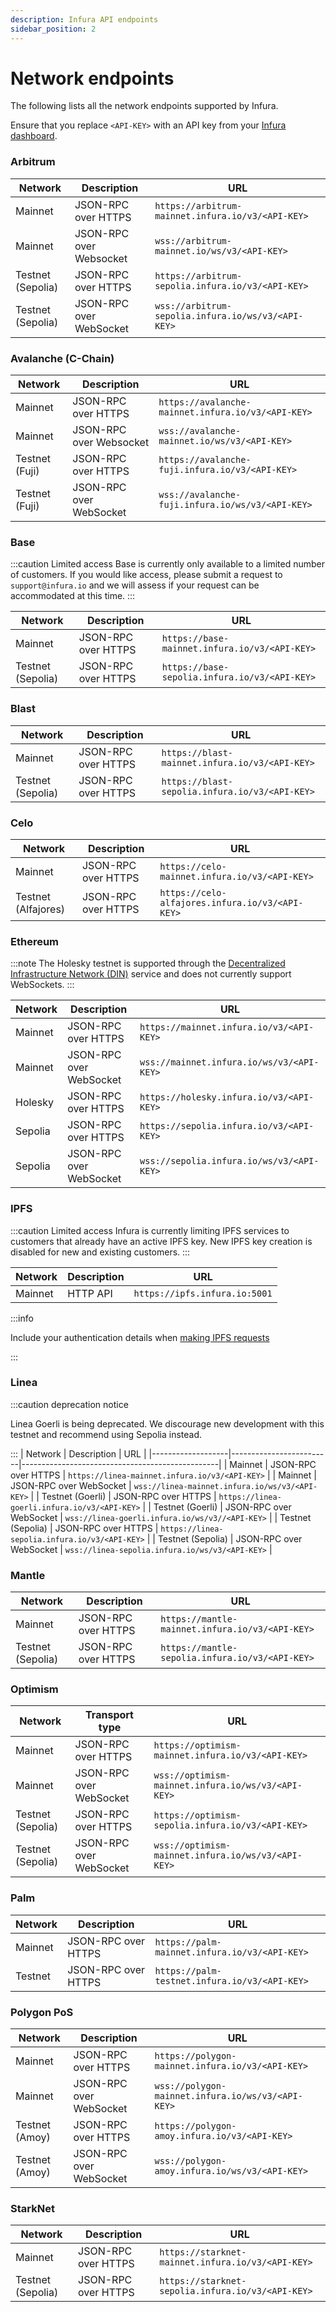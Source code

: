 ```yaml
---
description: Infura API endpoints
sidebar_position: 2
---
```


# Network endpoints

The following lists all the network endpoints supported by Infura.

Ensure that you replace `<API-KEY>` with an API key from your [Infura dashboard](https://infura.io/dashboard).

### Arbitrum

| Network           | Description             | URL                                                |
|-------------------|-------------------------|----------------------------------------------------|
| Mainnet           | JSON-RPC over HTTPS     | `https://arbitrum-mainnet.infura.io/v3/<API-KEY>`  |
| Mainnet           | JSON-RPC over Websocket | `wss://arbitrum-mainnet.io/ws/v3/<API-KEY>`        |
| Testnet (Sepolia) | JSON-RPC over HTTPS     | `https://arbitrum-sepolia.infura.io/v3/<API-KEY>`  |
| Testnet (Sepolia) | JSON-RPC over WebSocket | `wss://arbitrum-sepolia.infura.io/ws/v3/<API-KEY>` |

### Avalanche (C-Chain)

| Network        | Description             | URL                                                |
|----------------|-------------------------|----------------------------------------------------|
| Mainnet        | JSON-RPC over HTTPS     | `https://avalanche-mainnet.infura.io/v3/<API-KEY>` |
| Mainnet        | JSON-RPC over Websocket | `wss://avalanche-mainnet.io/ws/v3/<API-KEY>`       |
| Testnet (Fuji) | JSON-RPC over HTTPS     | `https://avalanche-fuji.infura.io/v3/<API-KEY>`    |
| Testnet (Fuji) | JSON-RPC over WebSocket | `wss://avalanche-fuji.infura.io/ws/v3/<API-KEY>`   |

### Base

:::caution Limited access
Base is currently only available to a limited number of customers. If you would like access, please submit a
request to `support@infura.io` and we will assess if your request can be accommodated at this time.
:::

| Network           | Description         | URL                                           |
|-------------------|---------------------|-----------------------------------------------|
| Mainnet           | JSON-RPC over HTTPS | `https://base-mainnet.infura.io/v3/<API-KEY>` |
| Testnet (Sepolia) | JSON-RPC over HTTPS | `https://base-sepolia.infura.io/v3/<API-KEY>` |

### Blast

| Network           | Description         | URL                                           |
|-------------------|---------------------|-----------------------------------------------|
| Mainnet           | JSON-RPC over HTTPS | `https://blast-mainnet.infura.io/v3/<API-KEY>` |
| Testnet (Sepolia) | JSON-RPC over HTTPS | `https://blast-sepolia.infura.io/v3/<API-KEY>` |

### Celo

| Network             | Description         | URL                                             |
| ------------------- | ------------------- | ----------------------------------------------- |
| Mainnet             | JSON-RPC over HTTPS | `https://celo-mainnet.infura.io/v3/<API-KEY>`   |
| Testnet (Alfajores) | JSON-RPC over HTTPS | `https://celo-alfajores.infura.io/v3/<API-KEY>` |

### Ethereum

:::note
The Holesky testnet is supported through the
[Decentralized Infrastructure Network (DIN)](https://www.infura.io/solutions/decentralized-infrastructure-service)
service and does not currently support WebSockets.
:::

| Network | Description             | URL                                       |
|---------|-------------------------|-------------------------------------------|
| Mainnet | JSON-RPC over HTTPS     | `https://mainnet.infura.io/v3/<API-KEY>`  |
| Mainnet | JSON-RPC over WebSocket | `wss://mainnet.infura.io/ws/v3/<API-KEY>` |
| Holesky | JSON-RPC over HTTPS     | `https://holesky.infura.io/v3/<API-KEY>`  |
| Sepolia | JSON-RPC over HTTPS     | `https://sepolia.infura.io/v3/<API-KEY>`  |
| Sepolia | JSON-RPC over WebSocket | `wss://sepolia.infura.io/ws/v3/<API-KEY>` |

### IPFS

:::caution Limited access
Infura is currently limiting IPFS services to customers that already have an active IPFS key.
New IPFS key creation is disabled for new and existing customers.
:::

| Network | Description | URL                           |
| ------- | ----------- | ----------------------------- |
| Mainnet | HTTP API    | `https://ipfs.infura.io:5001` |

:::info

Include your authentication details when [making IPFS requests](./networks/ipfs/quickstart.md)

:::

### Linea

:::caution deprecation notice

Linea Goerli is being deprecated. We discourage new development with this testnet and recommend using
Sepolia instead.

:::
| Network           | Description             | URL                                             |
|-------------------|-------------------------|-------------------------------------------------|
| Mainnet           | JSON-RPC over HTTPS     | `https://linea-mainnet.infura.io/v3/<API-KEY>`  |
| Mainnet           | JSON-RPC over WebSocket | `wss://linea-mainnet.infura.io/ws/v3/<API-KEY>` |
| Testnet (Goerli)  | JSON-RPC over HTTPS     | `https://linea-goerli.infura.io/v3/<API-KEY>`   |
| Testnet (Goerli)  | JSON-RPC over WebSocket | `wss://linea-goerli.infura.io/ws/v3//<API-KEY>`     |
| Testnet (Sepolia) | JSON-RPC over HTTPS     | `https://linea-sepolia.infura.io/v3/<API-KEY>`  |
| Testnet (Sepolia) | JSON-RPC over WebSocket | `wss://linea-sepolia.infura.io/ws/v3/<API-KEY>`     |

### Mantle

| Network           | Description             | URL                                              |
|-------------------|-------------------------|--------------------------------------------------|
| Mainnet           | JSON-RPC over HTTPS     | `https://mantle-mainnet.infura.io/v3/<API-KEY>`  |
| Testnet (Sepolia) | JSON-RPC over HTTPS     | `https://mantle-sepolia.infura.io/v3/<API-KEY>`  |

### Optimism

| Network           | Transport type          | URL                                               |
|-------------------|-------------------------|---------------------------------------------------|
| Mainnet           | JSON-RPC over HTTPS     | `https://optimism-mainnet.infura.io/v3/<API-KEY>` |
| Mainnet           | JSON-RPC over WebSocket | `wss://optimism-mainnet.infura.io/ws/v3/<API-KEY>`   |
| Testnet (Sepolia) | JSON-RPC over HTTPS     | `https://optimism-sepolia.infura.io/v3/<API-KEY>` |
| Testnet (Sepolia) | JSON-RPC over WebSocket | `wss://optimism-mainnet.infura.io/ws/v3/<API-KEY>`   |

### Palm

| Network | Description         | URL                                           |
| ------- | ------------------- | --------------------------------------------- |
| Mainnet | JSON-RPC over HTTPS | `https://palm-mainnet.infura.io/v3/<API-KEY>` |
| Testnet | JSON-RPC over HTTPS | `https://palm-testnet.infura.io/v3/<API-KEY>` |

### Polygon PoS

| Network          | Description             | URL                                               |
|------------------|-------------------------|---------------------------------------------------|
| Mainnet          | JSON-RPC over HTTPS     | `https://polygon-mainnet.infura.io/v3/<API-KEY>`  |
| Mainnet          | JSON-RPC over WebSocket | `wss://polygon-mainnet.infura.io/ws/v3/<API-KEY>` |
| Testnet (Amoy)   | JSON-RPC over HTTPS     | `https://polygon-amoy.infura.io/v3/<API-KEY>`     |
| Testnet (Amoy)   | JSON-RPC over WebSocket | `wss://polygon-amoy.infura.io/ws/v3/<API-KEY>`    |

### StarkNet

| Network           | Description         | URL                                               |
|-------------------|---------------------|---------------------------------------------------|
| Mainnet           | JSON-RPC over HTTPS | `https://starknet-mainnet.infura.io/v3/<API-KEY>` |
| Testnet (Sepolia) | JSON-RPC over HTTPS | `https://starknet-sepolia.infura.io/v3/<API-KEY>` |
